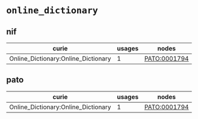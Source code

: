# `online_dictionary`

## nif

| curie                               |   usages | nodes                                                       |
|-------------------------------------|----------|-------------------------------------------------------------|
| Online_Dictionary:Online_Dictionary |        1 | [PATO:0001794](http://purl.obolibrary.org/obo/PATO_0001794) |

## pato

| curie                               |   usages | nodes                                                       |
|-------------------------------------|----------|-------------------------------------------------------------|
| Online_Dictionary:Online_Dictionary |        1 | [PATO:0001794](http://purl.obolibrary.org/obo/PATO_0001794) |

